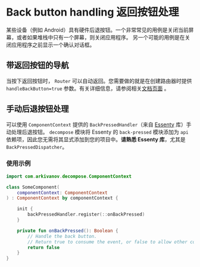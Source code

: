 # Back button handling 返回按钮处理

某些设备（例如 Android）具有硬件后退按钮。一个非常常见的用例是关闭当前屏幕，或者如果堆栈中只有一个屏幕，则关闭应用程序。 另一个可能的用例是在关闭应用程序之前显示一个确认对话框。

## 带返回按钮的导航

当按下返回按钮时， `Router` 可以自动返回。您需要做的就是在创建路由器时提供 `handleBackButton=true`
参数。有关详细信息，请参阅相关[文档页面](https://arkivanov.github.io/Decompose/router/overview/) 。

## 手动后退按钮处理

可以使用 `ComponentContext` 提供的 `BackPressedHandler`（来自 [Essenty](https://github.com/arkivanov/Essenty)
库）手动处理后退按钮。 `decompose`
模块将 Essenty 的 `back-pressed` 模块添加为 `api` 依赖项，因此您无需将其显式添加到您的项目中。**请熟悉 Essenty 库**，尤其是 `BackPressedDispatcher`。

### 使用示例

```kotlin
import com.arkivanov.decompose.ComponentContext

class SomeComponent(
    componentContext: ComponentContext
) : ComponentContext by componentContext {

    init {
        backPressedHandler.register(::onBackPressed)
    }

    private fun onBackPressed(): Boolean {
        // Handle the back button.
        // Return true to consume the event, or false to allow other consumers.
        return false
    }
}
```